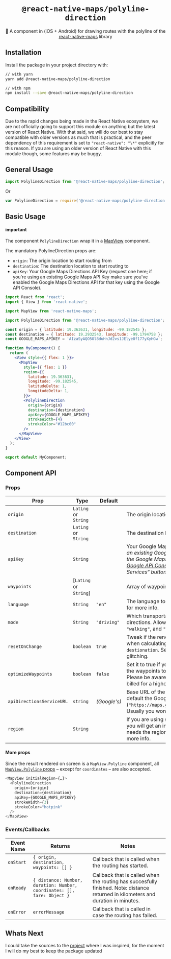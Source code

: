 <div align="center">

# `@react-native-maps/polyline-direction`

:round_pushpin: A component in (iOS + Android) for drawing routes with the polyline of the [react-native-maps](https://github.com/react-native-community/react-native-maps) library

</div>

## Installation

Install the package in your project directory with:

```sh
// with yarn
yarn add @react-native-maps/polyline-direction

// with npm
npm install --save @react-native-maps/polyline-direction
```

## Compatibility

Due to the rapid changes being made in the React Native ecosystem, we are not officially going to support this module on anything but the latest version of React Native. With that said, we will do our best to stay compatible with older versions as much that is practical, and the peer dependency of this requirement is set to `"react-native": "\*"` explicitly for this reason. If you are using an older version of React Native with this module though, some features may be buggy.

## General Usage

```jsx
import PolylineDirection from '@react-native-maps/polyline-direction';
```

Or

```js
var PolylineDirection = require('@react-native-maps/polyline-direction');
```

## Basic Usage

#### important

The component `PolylineDirection` wrap it in a [MapView](https://github.com/react-native-community/react-native-maps/blob/master/docs/mapview.md) component.

The mandatory PolylineDirection props are:

- `origin`: The origin location to start routing from
- `destination`: The destination location to start routing to
- `apiKey`: Your Google Maps Directions API Key (request one here; if you're using an existing Google Maps API Key make sure you've enabled the Google Maps Directions API for that key using the Google API Console).

```jsx
import React from 'react';
import { View } from 'react-native';

import MapView from 'react-native-maps';

import PolylineDirection from '@react-native-maps/polyline-direction';

const origin = { latitude: 19.363631, longitude: -99.182545 };
const destination = { latitude: 19.2932543, longitude: -99.1794758 };
const GOOGLE_MAPS_APIKEY = 'AIzaSyAQO5Ol8duHnJd2vs1JElye8f177yXyHGw';

function MyComponent() {
  return (
    <View style={{ flex: 1 }}>
      <MapView
        style={{ flex: 1 }}
        region={{
          latitude: 19.363631,
          longitude: -99.182545,
          latitudeDelta: 1,
          longitudeDelta: 1,
        }}>
        <PolylineDirection
          origin={origin}
          destination={destination}
          apiKey={GOOGLE_MAPS_APIKEY}
          strokeWidth={4}
          strokeColor="#12bc00"
        />
      </MapView>
    </View>
  );
}

export default MyComponent;
```

## Component API

### Props

| Prop                      | Type                   | Default      | Note                                                                                                                                                                                                                                                                                                                                                                         |
| ------------------------- | ---------------------- | ------------ | ---------------------------------------------------------------------------------------------------------------------------------------------------------------------------------------------------------------------------------------------------------------------------------------------------------------------------------------------------------------------------- |
| `origin`                  | `LatLng` or `String`   |              | The origin location to start routing from.                                                                                                                                                                                                                                                                                                                                   |
| `destination`             | `LatLng` or `String`   |              | The destination location to start routing to.                                                                                                                                                                                                                                                                                                                                |
| `apiKey`                  | `String`               |              | Your Google Maps API Key _(request one [here](https://developers.google.com/maps/documentation/directions/get-api-key); if you're using an existing Google Maps API Key make sure you've enabled the Google Maps Directions API for that key using the [Google API Console](https://console.developers.google.com/apis/) by hitting the “Enable APIs and Services“ button)_. |
| `waypoints`               | [`LatLng` or `String`] |              | Array of waypoints to use between origin and destination.                                                                                                                                                                                                                                                                                                                    |
| `language`                | `String`               | `"en"`       | The language to use when calculating directions. See [here](https://developers.google.com/maps/documentation/javascript/localization) for more info.                                                                                                                                                                                                                         |
| `mode`                    | `String`               | `"driving"`  | Which transportation mode to use when calculating directions. Allowed values are `"driving"`, `"bicycling"`, `"walking"`, and `"transit"`. _(See [here](https://developers.google.com/maps/documentation/javascript/examples/directions-travel-modes) for more info)_.                                                                                                       |
| `resetOnChange`           | `boolean`              | `true`       | Tweak if the rendered `MapView.Polyline` should reset or not when calculating the route between `origin` and `destionation`. Set to `false` if you see the directions line glitching.                                                                                                                                                                                        |
| `optimizeWaypoints`       | `boolean`              | `false`      | Set it to true if you would like Google Maps to re-order all the waypoints to optimize the route for the fastest route. Please be aware that if this option is enabled, you will be billed for a higher rate by Google as stated [here](https://developers.google.com/maps/documentation/javascript/directions#Waypoints).                                                   |
| `apiDirectionsServiceURL` | `string`               | _(Google's)_ | Base URL of the Directions Service (API) you are using. By default the Google Directions API is used (`"https://maps.googleapis.com/maps/api/directions/json"`). Usually you won't need to change this.                                                                                                                                                                      |
| `region`                  | `String`               |              | If you are using strings for **origin** or **destination**, sometimes you will get an incorrect route because Google Maps API needs the region where this places belong to. See [here](https://developers.google.com/maps/documentation/javascript/localization#Region) for more info.                                                                                       |

#### More props

Since the result rendered on screen is a `MapView.Polyline` component, all [`MapView.Polyline` props](https://github.com/airbnb/react-native-maps/blob/master/docs/polyline.md#props) – except for `coordinates` – are also accepted.

```js
<MapView initialRegion={…}>
  <PolylineDirection
    origin={origin}
    destination={destination}
    apiKey={GOOGLE_MAPS_APIKEY}
    strokeWidth={3}
    strokeColor="hotpink"
  />
</MapView>
```

### Events/Callbacks

| Event Name | Returns                                                                 | Notes                                                                                                                             |
| ---------- | ----------------------------------------------------------------------- | --------------------------------------------------------------------------------------------------------------------------------- |
| `onStart`  | `{ origin, destination, waypoints: [] }`                                | Callback that is called when the routing has started.                                                                             |
| `onReady`  | `{ distance: Number, duration: Number, coordinates: [], fare: Object }` | Callback that is called when the routing has succesfully finished. Note: distance returned in kilometers and duration in minutes. |
| `onError`  | `errorMessage`                                                          | Callback that is called in case the routing has failed.                                                                           |

## Whats Next

I could take the sources to the [project](https://github.com/bramus/react-native-maps-directions) where I was inspired, for the moment I will do my best to keep the package updated
